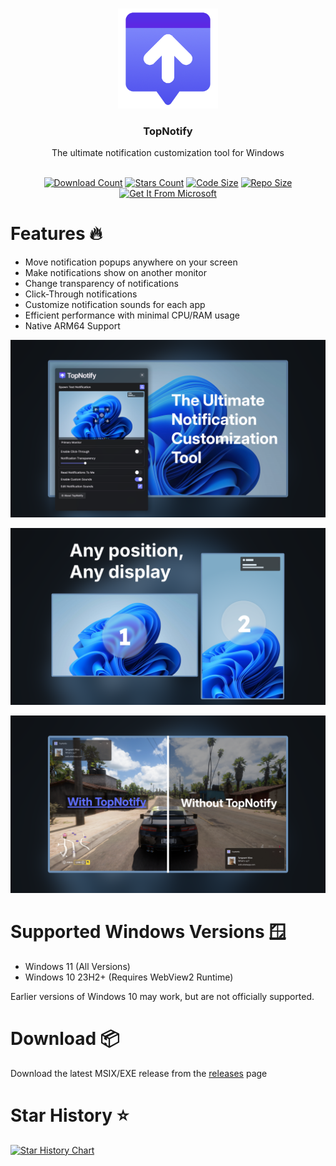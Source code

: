<a id="readme-top"></a>

<br />
<div align="center">
  <a href="https://github.com/SamsidParty/TopNotify">
    <img src="./TopNotify/src-vite/public/Image/Icon.png" alt="TopNotify Logo" width="160" height="160">
  </a>

  <h3 align="center">TopNotify</h3>
  <p align="center">
    The ultimate notification customization tool for Windows
    <br />
    <br />
  </p>
  <div align="center">

  <a href="">![Download Count](https://img.shields.io/github/downloads/SamsidParty/TopNotify/total.svg?style=for-the-badge)</a>
  <a href="">![Stars Count](https://img.shields.io/github/stars/SamsidParty/TopNotify.svg?style=for-the-badge)</a>
  <a href="">![Code Size](https://img.shields.io/github/languages/code-size/SamsidParty/TopNotify?style=for-the-badge)</a>
  <a href="">![Repo Size](https://img.shields.io/github/repo-size/SamsidParty/TopNotify?style=for-the-badge)</a>
  <a href="https://apps.microsoft.com/detail/9pfmdk0qhkqj?hl=en-US&gl=US">![Get It From Microsoft](https://get.microsoft.com/images/en-us%20dark.svg)</a>
    
  </div>
</div>

# Features 🔥

- Move notification popups anywhere on your screen
- Make notifications show on another monitor
- Change transparency of notifications
- Click-Through notifications
- Customize notification sounds for each app
- Efficient performance with minimal CPU/RAM usage
- Native ARM64 Support

![TopNotify Header](/Docs/Screenshot3.png)

![TopNotify Screenshot](/Docs/Screenshot2.png)

![TopNotify Screenshot](/Docs/Screenshot1.png)

# Supported Windows Versions 🪟

- Windows 11 (All Versions)
- Windows 10 23H2+ (Requires WebView2 Runtime)

Earlier versions of Windows 10 may work, but are not officially supported.

# Download 📦

Download the latest MSIX/EXE release from the [releases](https://github.com/SamsidParty/TopNotify/releases) page

# Star History ⭐

<a href="https://www.star-history.com/#SamsidParty/TopNotify&Date">
 <picture>
   <source media="(prefers-color-scheme: dark)" srcset="https://api.star-history.com/svg?repos=SamsidParty/TopNotify&type=Date&theme=dark" />
   <source media="(prefers-color-scheme: light)" srcset="https://api.star-history.com/svg?repos=SamsidParty/TopNotify&type=Date" />
   <img alt="Star History Chart" src="https://api.star-history.com/svg?repos=SamsidParty/TopNotify&type=Date" />
 </picture>
</a>
